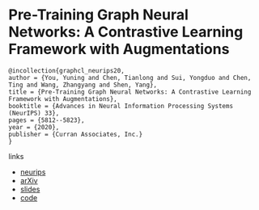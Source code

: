 # Pre-Training Graph Neural Networks: A Contrastive Learning Framework with Augmentations

```
@incollection{graphcl_neurips20,
author = {You, Yuning and Chen, Tianlong and Sui, Yongduo and Chen, Ting and Wang, Zhangyang and Shen, Yang},
title = {Pre-Training Graph Neural Networks: A Contrastive Learning Framework with Augmentations},
booktitle = {Advances in Neural Information Processing Systems (NeurIPS) 33},
pages = {5812--5823},
year = {2020},
publisher = {Curran Associates, Inc.}
}
```

links
- [neurips](https://papers.nips.cc//paper/2020/hash/3fe230348e9a12c13120749e3f9fa4cd-Abstract.html)
- [arXiv](https://arxiv.org/abs/2010.13902)
- [slides](https://yyou1996.github.io/files/neurips2020_graphcl_slides.pdf)
- [code](https://github.com/Shen-Lab/GraphCL)
